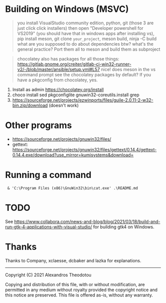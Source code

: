 # Building on Windows (MSVC)

> you install VisualStudio community edition, python, git (those 3 are just click click installers) then open "Developer powershell for VS2019" (you should have that in windows apps after installing vs), pip install meson, git clone `your_project`, meson build, ninja -C build
> what are you supposed to do about dependencies btw? what's the general practice?
> Port them all to meson and build them as subproject

> chocolatey also has packages for all those things: https://gitlab.gnome.org/creiter/gitlab-ci-win32-runner-v2/-/blob/master/ansible/setup.yml#L57
> nice! does meson in the vs command prompt see the chocolatey packages by default?
> If you have a pkgconfig from chocolatey, yes.

1. Install as admin https://chocolatey.org/install
2. choco install sed pkgconfiglite gnuwin32-coreutils.install grep
3. https://sourceforge.net/projects/ezwinports/files/guile-2.0.11-2-w32-bin.zip/download (doesn't work)

# Other programs
- https://sourceforge.net/projects/gnuwin32/files/
- gettext: https://sourceforge.net/projects/gnuwin32/files/gettext/0.14.4/gettext-0.14.4.exe/download?use_mirror=kumisystems&download=

# Running a command
` & 'C:\Program Files (x86)\GnuWin32\bin\cat.exe' .\README.md`

# TODO
See https://www.collabora.com/news-and-blog/blog/2021/03/18/build-and-run-gtk-4-applications-with-visual-studio/
for building gtk4 on Windows.

# Thanks

Thanks to Company, xclaesse, dcbaker and lazka for explanations.

----

Copyright (C) 2021 Alexandros Theodotou

Copying and distribution of this file, with or without modification,
are permitted in any medium without royalty provided the copyright
notice and this notice are preserved.  This file is offered as-is,
without any warranty.
